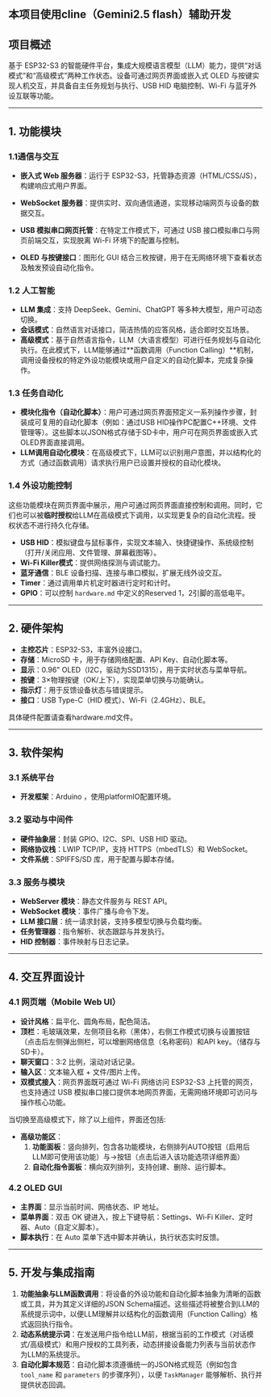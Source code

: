 ## 本项目使用cline（Gemini2.5 flash）辅助开发
## 项目概述

基于 ESP32-S3 的智能硬件平台，集成大规模语言模型（LLM）能力，提供“对话模式”和“高级模式”两种工作状态。设备可通过网页界面或嵌入式 OLED 与按键实现人机交互，并具备自主任务规划与执行、USB HID 电脑控制、Wi-Fi 与蓝牙外设互联等功能。

---

## 1. 功能模块

### 1.1通信与交互

- **嵌入式 Web 服务器**：运行于 ESP32-S3，托管静态资源（HTML/CSS/JS），构建响应式用户界面。

- **WebSocket 服务器**：提供实时、双向通信通道，实现移动端网页与设备的数据交互。

- **USB 模拟串口网页托管**：在特定工作模式下，可通过 USB 接口模拟串口与网页前端交互，实现脱离 Wi-Fi 环境下的配置与控制。

- **OLED 与按键接口**：图形化 GUI 结合三枚按键，用于在无网络环境下查看状态及触发预设自动化指令。

### 1.2 人工智能

- **LLM 集成**：支持 DeepSeek、Gemini、ChatGPT 等多种大模型，用户可动态切换。
- **会话模式**：自然语言对话接口，简洁热情的应答风格，适合即时交互场景。
- **高级模式**：基于自然语言指令，LLM（大语言模型）可进行任务规划与自动化执行。在此模式下，LLM能够通过**函数调用（Function Calling）**机制，调用设备授权的特定外设功能模块或用户自定义的自动化脚本，完成复杂操作。

### 1.3 任务自动化

- **模块化指令（自动化脚本）**：用户可通过网页界面预定义一系列操作步骤，封装成可复用的自动化脚本（例如：通过USB HID操作PC配置C++环境、文件管理等）。这些脚本以JSON格式存储于SD卡中，用户可在网页界面或嵌入式OLED界面直接调用。
- **LLM调用自动化模块**：在高级模式下，LLM可以识别用户意图，并以结构化的方式（通过函数调用）请求执行用户已设置并授权的自动化模块。

### 1.4 外设功能控制
这些功能模块在网页界面中展示，用户可通过网页界面直接控制和调用。同时，它们也可以被**临时授权**给LLM在高级模式下调用，以实现更复杂的自动化流程。授权状态不进行持久化存储。

- **USB HID**：模拟键盘与鼠标事件，实现文本输入、快捷键操作、系统级控制（打开/关闭应用、文件管理、屏幕截图等）。
- **Wi-Fi Killer模式**：提供网络探测与调试能力。
- **蓝牙通信**：BLE 设备扫描、连接与串口模拟，扩展无线外设交互。
- **Timer**：通过调用单片机定时器进行定时和计时。
- **GPIO**：可以控制 `hardware.md` 中定义的Reserved 1，2引脚的高低电平。
---

## 2. 硬件架构

- **主控芯片**：ESP32-S3，丰富外设接口。
- **存储**：MicroSD 卡，用于存储网络配置、API Key、自动化脚本等。
- **显示**：0.96" OLED（I2C，驱动为SSD1315），用于实时状态与菜单导航。
- **按键**：3×物理按键（OK/上下），实现菜单切换与功能确认。
- **指示灯**：用于反馈设备状态与错误提示。
- **接口**：USB Type-C（HID 模式）、Wi-Fi（2.4GHz）、BLE。

具体硬件配置请查看hardware.md文件。

---

## 3. 软件架构

### 3.1 系统平台

- **开发框架**：Arduino ，使用platformIO配置环境。

### 3.2 驱动与中间件

- **硬件抽象层**：封装 GPIO、I2C、SPI、USB HID 驱动。
- **网络协议栈**：LWIP TCP/IP，支持 HTTPS（mbedTLS）和 WebSocket。
- **文件系统**：SPIFFS/SD 库，用于配置与脚本存储。

### 3.3 服务与模块

- **WebServer 模块**：静态文件服务与 REST API。
- **WebSocket 模块**：事件广播与命令下发。
- **LLM 接口层**：统一请求封装，支持多模型切换与负载均衡。
- **任务管理器**：指令解析、状态跟踪与并发执行。
- **HID 控制器**：事件映射与日志记录。

---

## 4. 交互界面设计

### 4.1 网页端（Mobile Web UI）

- **设计风格**：扁平化、圆角布局，配色简洁。
- **顶栏**：毛玻璃效果，左侧项目名称（黑体），右侧工作模式切换与设置按钮（点击后左侧弹出侧栏，可以增删网络信息（名称密码）和API key。（储存与SD卡）。
- **聊天窗口**：3:2 比例，滚动对话记录。
- **输入区**：文本输入框 + 文件/图片上传。
- **双模式接入**：网页界面既可通过 Wi-Fi 网络访问 ESP32-S3 上托管的网页，也支持通过 USB 模拟串口接口提供本地网页界面，无需网络环境即可访问与操作核心功能。



当切换至高级模式下，除了以上组件，界面还包括:

- **高级功能区**：
  1. **功能面板**：竖向排列，包含各功能模块，右侧排列AUTO按钮（启用后LLM即可使用该功能）与→按钮（点击后进入该功能选项详细界面）
  2. **自动化指令面板**：横向双列排列，支持创建、删除、运行脚本。

### 4.2 OLED GUI

- **主界面**：显示当前时间、网络状态、IP 地址。
- **菜单界面**：双击 OK 键进入，按上下键导航：Settings、Wi‑Fi Killer、定时器、Auto（自定义脚本）。
- **脚本执行**：在 Auto 菜单下选中脚本并确认，执行状态实时反馈。

---

## 5. 开发与集成指南

1.  **功能抽象与LLM函数调用**：将设备的外设功能和自动化脚本抽象为清晰的函数或工具，并为其定义详细的JSON Schema描述。这些描述将被整合到LLM的系统提示词中，以便LLM理解并以结构化的函数调用（Function Calling）格式返回执行指令。
2.  **动态系统提示词**：在发送用户指令给LLM前，根据当前的工作模式（对话模式/高级模式）和用户授权的工具列表，动态拼接设备能力列表与当前状态作为LLM的系统提示。
3.  **自动化脚本规范**：自动化脚本须遵循统一的JSON格式规范（例如包含 `tool_name` 和 `parameters` 的步骤序列），以便 `TaskManager` 能够解析、执行并提供状态回调。
